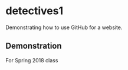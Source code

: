 # detectives1
Demonstrating how to use GitHub for a website.

## Demonstration
For Spring 2018 class
